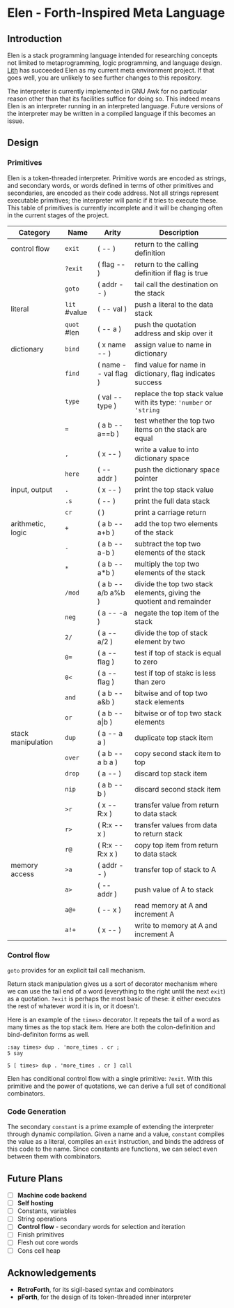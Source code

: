 # Elen - Forth-Inspired Meta Language

## Introduction

Elen is a stack programming language intended for researching
concepts not limited to metaprogramming, logic programming, and language design.
[Lith](https://github.com/aotmr/Lith) has succeeded Elen as my current meta environment project.
If that goes well,
you are unlikely to see further changes to this repository.

The interpreter is currently implemented in GNU Awk
for no particular reason other than that its facilities suffice for doing so.
This indeed means Elen is an interpreter running in an interpreted language.
Future versions of the interpreter may be written in a compiled language
if this becomes an issue.

## Design

### Primitives

Elen is a token-threaded interpreter.
Primitive words are encoded as strings,
and secondary words,
or words defined in terms of other primitives and secondaries,
are encoded as their code address.
Not all strings represent executable primitives;
the interpreter will panic if it tries to execute these.
This table of primitives is currently incomplete
and it will be changing often in the current stages of the project.

| Category | Name | Arity | Description
|-|-|-|-
| control flow | `exit` | ( -- ) | return to the calling definition
| | `?exit` | ( flag -- ) | return to the calling definition if flag is true
| | `goto` | ( addr -- ) | tail call the destination on the stack
| literal | `lit` #value | ( -- val ) | push a literal to the data stack
| | `quot` #len | ( -- a ) | push the quotation address and skip over it
| dictionary | `bind` | ( x name -- ) | assign value to name in dictionary
| | `find` | ( name -- val flag ) | find value for name in dictionary, flag indicates success
| | `type` | ( val -- type ) | replace the top stack value with its type: `'number` or `'string` |
| | `=` | ( a b -- a==b ) | test whether the top two items on the stack are equal
| | `,` | ( x --  ) | write a value to into dictionary space
| | `here` | ( -- addr ) | push the dictionary space pointer
| input, output | `.` | ( x -- ) | print the top stack value
| | `.s` | ( -- ) | print the full data stack
| | `cr ` | ( ) | print a carriage return
| arithmetic, logic | `+` | ( a b -- a+b ) | add the top two elements of the stack
| | `-` | ( a b -- a-b ) | subtract the top two elements of the stack
| | `*` | ( a b -- a\*b ) | multiply the top two elements of the stack
| | `/mod` | ( a b -- a/b a%b ) | divide the top two stack elements, giving the quotient and remainder
| | `neg` | ( a -- -a ) | negate the top item of the stack
| | `2/` | ( a -- a/2 ) | divide the top of stack element by two
| | `0=` | ( a -- flag ) | test if top of stack is equal to zero
| | `0<` | ( a -- flag ) | test if top of stakc is less than zero
| | `and` | ( a b -- a&b ) | bitwise and of top two stack elements
| | `or` | ( a b -- a\|b ) | bitwise or of top two stack elements
| stack manipulation | `dup` | ( a -- a a ) | duplicate top stack item
| | `over` | ( a b -- a b a ) | copy second stack item to top
| | `drop` | ( a -- ) | discard top stack item
| | `nip` | ( a b -- b ) | discard second stack item
| | `>r` | ( x -- R:x ) | transfer value from return to data stack
| | `r>` | ( R:x -- x ) | transfer values from data to return stack
| | `r@` | ( R:x -- R:x x ) | copy top item from return to data stack
| memory access | `>a` | ( addr -- ) | transfer top of stack to A
| | `a>` | ( -- addr ) | push value of A to stack
| | `a@+` | ( -- x ) | read memory at A and increment A
| | `a!+` | ( x -- ) | write to memory at A and increment A


### Control flow

`goto` provides for an explicit tail call mechanism.

Return stack manipulation gives us a sort of decorator mechanism
where we can use the tail end of a word
(everything to the right until the next `exit`)
as a quotation.
`?exit` is perhaps the most basic of these:
it either executes the rest of whatever word it is in,
or it doesn't.

Here is an example of the `times>` decorator.
It repeats the tail of a word
as many times as the top stack item.
Here are both the colon-definition and bind-definiton forms as well.
```
:say times> dup . 'more_times . cr ;
5 say

5 [ times> dup . 'more_times . cr ] call
```

Elen has conditional control flow with a single primitive: `?exit`.
With this primitive and the power of quotations,
we can derive a full set of conditional combinators.

### Code Generation

The secondary `constant` is a prime example of extending the interpreter
through dynamic compilation.
Given a name and a value,
`constant` compiles the value as a literal,
compiles an `exit` instruction,
and binds the address of this code to the name.
Since constants are functions,
we can select even between them with combinators.

## Future Plans

- [ ] **Machine code backend**
- [ ] **Self hosting**
- [ ] Constants, variables
- [ ] String operations
- [ ] **Control flow** - secondary words for selection and iteration
- [ ] Finish primitives
- [ ] Flesh out core words
- [ ] Cons cell heap

## Acknowledgements

- **RetroForth**, for its sigil-based syntax and combinators
- **pForth**, for the design of its token-threaded inner interpreter
